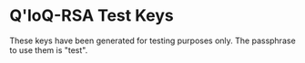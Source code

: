 # Q'loQ-RSA Test Keys

These keys have been generated for testing purposes only.  The passphrase to use them is "test".

